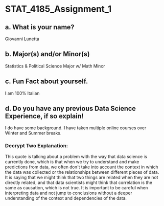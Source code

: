 # STAT_4185_Assignment_1
## a. What is your name?
Giovanni Lunetta
## b. Major(s) and/or Minor(s)
Statistics & Political Science Major w/ Math Minor
## c. Fun Fact about yourself.
I am 100% Italian
## d. Do you have any previous Data Science Experience, if so explain!
I do have some background. I have taken multiple online courses over Winter and Summer breaks.

### Decrypt Two Explanation:
This quote is talking about a problem with the way that data science is currently done, which is that when we try to understand and make predictions from data, we often don't take into account the context in which the data was collected or the relationships between different pieces of data. It is saying that we might think that two things are related when they are not directly related, and that data scientists might think that correlation is the same as causation, which is not true. It is important to be careful when interpreting data and not jump to conclusions without a deeper understanding of the context and dependencies of the data.